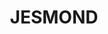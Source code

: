 ---
lastmod: '2025-04-06T06:05:20+00:00'
latitude: -32.909816
layout: suburb
longitude: 151.704581
postcode: '2299'
state: NSW
title: JESMOND
url: /nsw/jesmond/
---